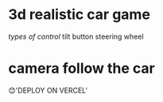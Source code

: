 # 3d realistic car game
*types of control*
tilt 
button
steering wheel 
# camera follow the car
😊'DEPLOY ON VERCEL'
